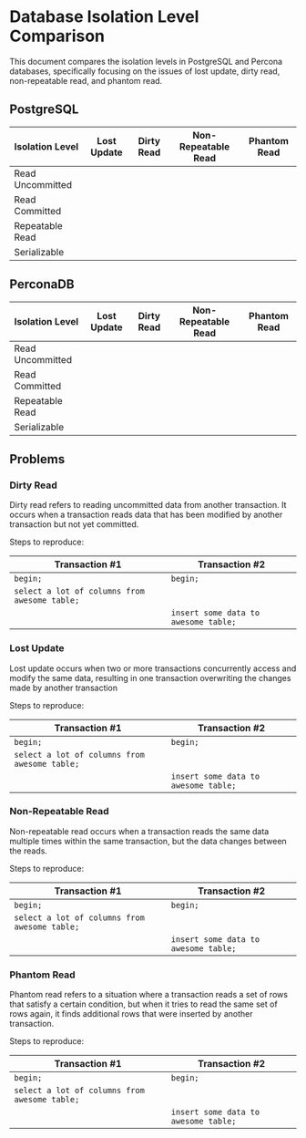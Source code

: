 # Database Isolation Level Comparison

This document compares the isolation levels in PostgreSQL and Percona databases, specifically focusing on the issues of lost update, dirty read, non-repeatable read, and phantom read.

## PostgreSQL

| Isolation Level | Lost Update | Dirty Read | Non-Repeatable Read | Phantom Read |
|-----------------|-------------|------------|---------------------|--------------|
| Read Uncommitted|             |            |                     |              |
| Read Committed  |             |            |                     |              |
| Repeatable Read |             |            |                     |              |
| Serializable    |             |            |                     |              |


## PerconaDB

| Isolation Level | Lost Update | Dirty Read | Non-Repeatable Read | Phantom Read |
|-----------------|-------------|------------|---------------------|--------------|
| Read Uncommitted|             |            |                     |              |
| Read Committed  |             |            |                     |              |
| Repeatable Read |             |            |                     |              |
| Serializable    |             |            |                     |              |


## Problems

### Dirty Read
Dirty read refers to reading uncommitted data from another transaction. It occurs when a transaction reads data that has been modified by another transaction but not yet committed.

Steps to reproduce:

| Transaction #1 | Transaction #2 |
|----------|----------|
| `begin;` | `begin;` |
| `select a lot of columns from awesome table;` |  |        
|          | `insert some data to awesome table;`  |

### Lost Update
Lost update occurs when two or more transactions concurrently access and modify the same data, resulting in one transaction overwriting the changes made by another transaction

Steps to reproduce:

| Transaction #1 | Transaction #2 |
|----------|----------|
| `begin;` | `begin;` |
| `select a lot of columns from awesome table;` |  |        
|          | `insert some data to awesome table;`  |

### Non-Repeatable Read
Non-repeatable read occurs when a transaction reads the same data multiple times within the same transaction, but the data changes between the reads.

Steps to reproduce:

| Transaction #1 | Transaction #2 |
|----------|----------|
| `begin;` | `begin;` |
| `select a lot of columns from awesome table;` |  |        
|          | `insert some data to awesome table;`  |

### Phantom Read
Phantom read refers to a situation where a transaction reads a set of rows that satisfy a certain condition, but when it tries to read the same set of rows again, it finds additional rows that were inserted by another transaction.

Steps to reproduce:

| Transaction #1 | Transaction #2 |
|----------|----------|
| `begin;` | `begin;` |
| `select a lot of columns from awesome table;` |  |        
|          | `insert some data to awesome table;`  |